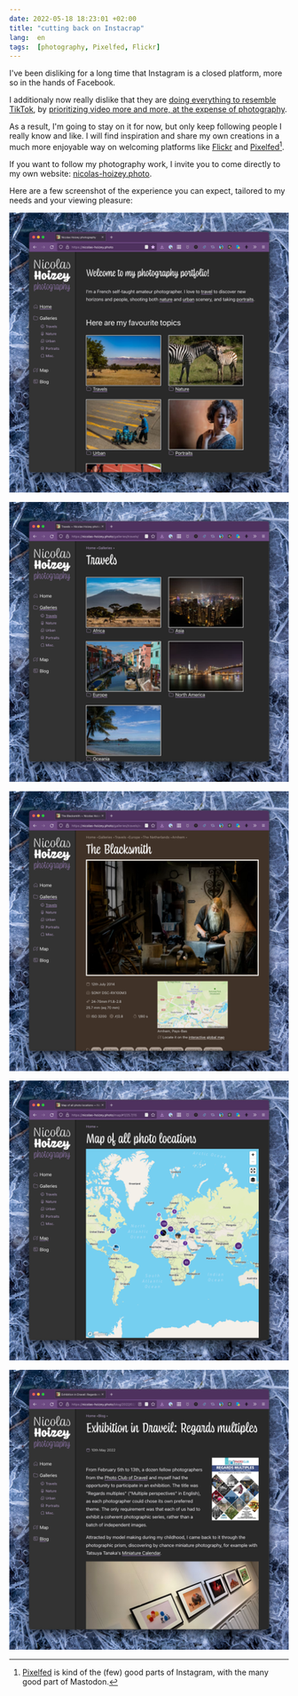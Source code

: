 ```yaml
---
date: 2022-05-18 18:23:01 +02:00
title: "cutting back on Instacrap"
lang:  en
tags:  [photography, Pixelfed, Flickr]
---
```


I've been disliking for a long time that Instagram is a closed platform, more so in the hands of Facebook.

I additionaly now really dislike that they are [doing everything to resemble TikTok](https://www.newstatesman.com/science-tech/2021/07/instagram-pivot-video-tiktok-mosseri-reels-marks-end-social-media-we-know-it), by [prioritizing video more and more, at the expense of photography](https://www.washingtonpost.com/technology/2021/07/02/instagram-tiktok-videos/).

As a result, I'm going to stay on it for now, but only keep following people I really know and like. I will find inspiration and share my own creations in a much more enjoyable way on welcoming platforms like [Flickr](https://www.flickr.com/photos/nicolas-hoizey/) and [Pixelfed](https://pixelfed.social/nhoizey)[^pixelfed].

[^pixelfed]: [Pixelfed](https://pixelfed.org/) is kind of the (few) good parts of Instagram, with the many good part of Mastodon.

If you want to follow my photography work, I invite you to come directly to my own website: [nicolas-hoizey.photo](https://nicolas-hoizey.photo).

Here are a few screenshot of the experience you can expect, tailored to my needs and your viewing pleasure:

![The home page](nicolas-hoizey-photo-site-01-home-page.png "The home page")

![The category page](nicolas-hoizey-photo-site-02-category.png "The category page")

![The photo page](nicolas-hoizey-photo-site-03-photo-page.png "The photo page")

![The map of all photos](nicolas-hoizey-photo-site-04-map.png "The map of all photos")

![The blog](nicolas-hoizey-photo-site-05-blog-post.png "The blog")
